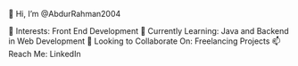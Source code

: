 👋 Hi, I’m @AbdurRahman2004

👀 Interests: Front End Development
🌱 Currently Learning: Java and Backend in Web Development
💞️ Looking to Collaborate On: Freelancing Projects
📫 Reach Me: LinkedIn

<!---
AbdurRahman2004/AbdurRahman2004 is a ✨ special ✨ repository because its `README.md` (this file) appears on your GitHub profile.
You can click the Preview link to take a look at your changes.
--->
